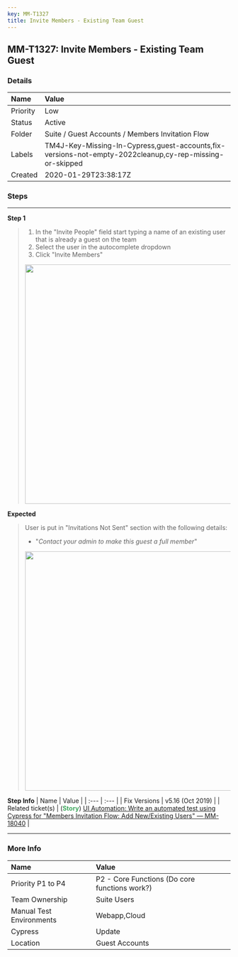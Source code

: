 ```yaml
---
key: MM-T1327
title: Invite Members - Existing Team Guest
---
```


## MM-T1327: Invite Members - Existing Team Guest

### Details

| Name     | Value                                                                                                   |
| :------- | :------------------------------------------------------------------------------------------------------ |
| Priority | Low                                                                                                     |
| Status   | Active                                                                                                  |
| Folder   | Suite / Guest Accounts / Members Invitation Flow                                                        |
| Labels   | TM4J-Key-Missing-In-Cypress,guest-accounts,fix-versions-not-empty-2022cleanup,cy-rep-missing-or-skipped |
| Created  | 2020-01-29T23:38:17Z                                                                                    |

### Steps

<hr/>

**Step 1**

> <article><ol><li>In the "Invite People" field start typing a name of an existing user that is already a guest on the team</li><li>Select the user in the autocomplete dropdown</li><li>Click "Invite Members"</li></ol><img src="https://smartbear-tm4j-prod-us-west-2-attachment-rich-text.s3.us-west-2.amazonaws.com/embedded-f3277290f945470c4add5d21ef3dc7ca7b74388fc7152bfb6b99ae58c66a95a8-1580757520880-2020-02-03_14-18-23.png" style="width: 539px;" class="fr-fil fr-dib"></article>

**Expected**

> <article>User is put in "Invitations Not Sent" section with the following details:<ul><li>"<em>Contact your admin to make this guest a full member</em>"</li></ul><img src="https://smartbear-tm4j-prod-us-west-2-attachment-rich-text.s3.us-west-2.amazonaws.com/embedded-f3277290f945470c4add5d21ef3dc7ca7b74388fc7152bfb6b99ae58c66a95a8-1580755870379-2020-02-03_13-49-35.png" style="width: 539px;" class="fr-fil fr-dib"></article>

**Step Info**
| Name | Value |
| :--- | :--- |
| Fix Versions | v5.16 (Oct 2019) |
| Related ticket(s) | (<strong><span style="color: rgb(65, 168, 95);">Story</span></strong>) <a href="https://mattermost.atlassian.net/browse/MM-18040">UI Automation: Write an automated test using Cypress for "Members Invitation Flow: Add New/Existing Users" — MM-18040</a> |

<hr/>

### More Info

| Name                     | Value                                         |
| :----------------------- | :-------------------------------------------- |
| Priority P1 to P4        | P2 - Core Functions (Do core functions work?) |
| Team Ownership           | Suite Users                                   |
| Manual Test Environments | Webapp,Cloud                                  |
| Cypress                  | Update                                        |
| Location                 | Guest Accounts                                |
